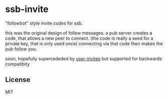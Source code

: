 # ssb-invite

"followbot" style invite codes for ssb.

this was the original design of follow messages.
a pub server creates a code, that allows a new peer to connect.
(the code is really a seed for a private key, that is only used once)
connecting via that code then makes the pub follow you.

soon, hopefully supercededed by [user-invites](https://github.com/ssbc/user-invites)
but supported for backwards compatibity


## License

MIT

